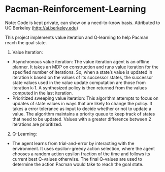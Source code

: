 # Pacman-Reinforcement-Learning

Note: Code is kept private, can show on a need-to-know basis. Attributed to UC Berkeley (http://ai.berkeley.edu)

This project implements value iteration and Q-learning to help Pacman reach the goal state.
1. Value Iteration:
- Asynchronous value iteration: The value iteration agent is an offline planner. It takes an MDP on construction and runs value iteration for the specified number of iterations. So, when a state’s value is updated in iteration k based on the values of its successor states, the successor state values used in the value update computation are those from iteration k-1. A synthesized policy is then returned from the values computed in the last iteration.
- Prioritized sweeping value iteration: This algorithm attempts to focus on updates of state values in ways that are likely to change the policy. It takes a error tolerance as input to decide whether or not to update a value. The algorithm maintains a priority queue to keep track of states that need to be updated. Values with a greater difference between 2 iterations are prioritized.

2. Q-Learning:

- The agent learns from trial-and-error by interacting with the environment. It uses epsilon-greedy action selection, where the agent chooses a random action epsilon fraction of the time and follows its current best Q-values otherwise. The final Q-values are used to determine the action Pacman would take to reach the goal state.


